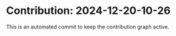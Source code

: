 # Contribution: 2024-12-20-10-26
This is an automated commit to keep the contribution graph active.
